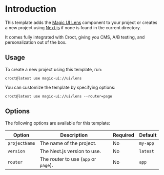 # Introduction

This template adds the [Magic UI Lens](https://magicui.design/docs/components/lens?utm_source=croct) component to your 
project or creates a new project using [Next.js](https://nextjs.org/?utm_source=croct) if none is found in the current directory.

It comes fully integrated with Croct, giving you CMS, A/B testing, and personalization out of the box.

## Usage

To create a new project using this template, run:

```croct-cmd
croct@latest use magic-ui://ui/lens
```

You can customize the template by specifying options:

```croct-cmd
croct@latest use magic-ui://ui/lens --router=page
```

## Options

The following options are available for this template:

| Option        | Description                          | Required | Default  |
|---------------|--------------------------------------|----------|----------|
| `projectName` | The name of the project.             | No       | `my-app` |
| `version`     | The Next.js version to use.          | No       | `latest` |
| `router`      | The router to use (`app` or `page`). | No       | `app`    |
